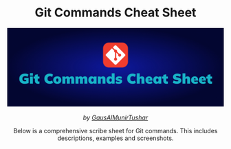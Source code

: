 <h1 align="center"> Git Commands Cheat Sheet </h1> 

![GIT Agssignment](./images/git-cover.jpg)
<p align="center"><i>by <a href="https://github.com/GausAlMunirTushar">GausAlMunirTushar </a></i></p>

<p align="center">Below is a comprehensive scribe sheet for Git commands. This includes descriptions, examples and screenshots. </p>